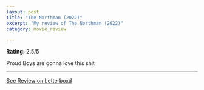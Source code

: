 ```yaml
---
layout: post
title: "The Northman (2022)"
excerpt: "My review of The Northman (2022)"
category: movie_review

---
```


**Rating:** 2.5/5

Proud Boys are gonna love this shit

<hr>

[See Review on Letterboxd](https://boxd.it/2PbmFR)
